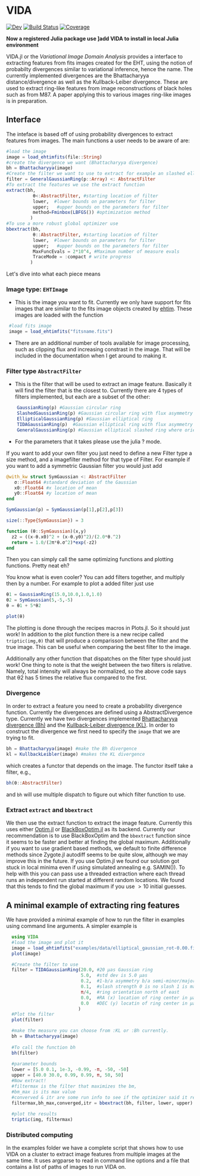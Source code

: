 # VIDA

[![Dev](https://img.shields.io/badge/docs-dev-blue.svg)](https://ptiede.github.io/VIDA.jl/dev)
[![Build Status](https://travis-ci.com/ptiede/VIDA.jl.svg?branch=master)](https://travis-ci.com/ptiede/VIDA.jl)
[![Coverage](https://codecov.io/gh/ptiede/VIDA.jl/branch/master/graph/badge.svg)](https://codecov.io/gh/ptiede/VIDA.jl)


**Now a registered Julia package use ]add VIDA to install in local Julia environment**

VIDA.jl or the *Variational Image Domain Analysis* provides a interface to extracting features from fits images created for the EHT, using the notion of probabilty divergences similar to variational inference, hence the name. The currently implemented divergences are the Bhattacharyya distance/divergence as well as the Kullback-Leiber divergence. These are used to extract ring-like features from image reconstructions of black holes such as from M87. A paper applying this to various images ring-like images is in preparation.

## Interface
The inteface is based off of using probability divergences to extract features from images. The main functions a user needs to be aware of are:

``` julia
#load the image
image = load_ehtimfits(file::String)
#create the divergence we want (Bhattacharyya divergence)
bh = Bhattacharyya(image)
#Create the filter we want to use to extract for example an slashed elliptical Gaussian
filter = GeneralGaussianRing(p::Array) <: AbstractFilter
#To extract the features we use the extract function
extract(bh,
          θ<:AbstractFilter, #starting location of filter
          lower,  #lower bounds on parameters for filter
          upper;   #upper bounds on the parameters for filter
          method=Fminbox(LBFGS()) #optimization method
         )
#To use a more robust global optimizer use
bbextract(bh,
          θ::AbstractFilter, #starting location of filter
          lower,  #lower bounds on parameters for filter
          upper;   #upper bounds on the parameters for filter
          MaxFuncEvals = 2*10^4, #Maximum number of measure evals
          TraceMode = :compact # write progress
         )
```
Let's dive into what each piece means

### Image type: `EHTImage`
 - This is the image you want to fit. Currently we only have support for fits images that are similar to the fits image objects created by [ehtim](https://github.com/achael/eht-imaging). These images are loaded with the function
 ```julia
  #load fits image
  image = load_ehtimfits("fitsname.fits")
```
 - There are an additional number of tools available for image processing, such as clipping flux and increasing constrast in the image. That will be included in the documentation when I get around to making it.

### Filter type `AbstractFilter`
 - This is the filter that will be used to extract an image feature. Basically it will find the filter that is the closest to. Currently there are 4 types of filters implemented, but each are a subset of the other:
```julia
    GaussianRing(p) #Gaussian circular ring
    SlashedGaussianRing(p) #Gaussian circular ring with flux asymmetry
    EllipticalGaussianRing(p) #Gaussian elliptical ring
    TIDAGaussianRing(p)  #Gaussian elliptical ring with flux asymmetry where the orientations relative to each other are fixed
    GeneralGaussianRing(p) #Gaussian elliptical slashed ring where orientation of the slash and asymmetry are independent.
```
 - For the parameters that it takes please use the julia ? mode.

 If you want to add your own filter you just need to define a new Filter type a size method, and a imagefilter method for that type of Filter. For example if you want to add a symmetric Gaussian filter you would just add
 ```julia
@with_kw struct SymGaussian <: AbstractFilter
    σ::Float64 #standard deviation of the Gaussian
    x0::Float64 #x location of mean
    y0::Float64 #y location of mean
end

SymGaussian(p) = SymGaussian(p[1],p[2],p[3])

size(::Type{SymGaussian}) = 3

function (θ::SymGaussian)(x,y)
   z2 = ((x-θ.x0)^2 + (x-θ.y0)^2)/(2.0*θ.^2)
   return = 1.0/(2π*θ.σ^2)*exp(-z2)
end
 ```
Then you can simply call the same optimizing functions and plotting functions. Pretty neat eh?

You know what is even cooler? You can add filters together, and multiply then by a number. For example to plot a added filter just use
```julia
θ1 = GaussianRing(15.0,10.0,1.0,1.0)
θ2 = SymGaussian(5,-5,-5)
θ = θ1 + 5*θ2

plot(θ)
```
The plotting is done through the recipes macros in Plots.jl. So it should 
just work! In addition to the plot function there is a new recipe called
`triptic(img,θ)` that will produce a comparisson between the filter and
the true image. This can be useful when comparing the best filter to the 
image.


Additionally any other function that dispatches on the filter type should just work! One thing to note is that the weight between the two filters is relative. Namely, total intensity will always be normalized, so the above code says that θ2 has 5 times the relative flux compared to the first.


### Divergence
In order to extract a feature you need to create a probability divergence function. Currently the divergences are defined using a AbstractDivergence type. Currently we have two divergences implemented [Bhattacharyya divergence (Bh)](https://en.wikipedia.org/wiki/Bhattacharyya_distance) and the [Kullback-Leiber divergence (KL)](https://en.wikipedia.org/wiki/Kullback%E2%80%93Leibler_divergence). In order to construct the divergence we first need to specify the `image` that we are trying to fit. 
```julia
bh = Bhattacharyya(image) #make the Bh divergence
kl = KullbackLeibler(image) #makes the KL divergence
```
which creates a functor that depends on the image. The functor itself take a filter, e.g.,
```julia
bh(θ::AbstractFilter)
```
and `bh` will use multiple dispatch to figure out which filter function to use.


### Extract `extract` and `bbextract`
We then use the extract function to extract the image feature. Currently this uses either [Optim.jl](https://github.com/JuliaNLSolvers/Optim.jl) or [BlackBoxOptim.jl](https://github.com/robertfeldt/BlackBoxOptim.jl) as its backend. Currently our recommendation is to use BlackBoxOptim and the `bbextract` function since it seems to be faster and better at finding the global maximum. Additionally if you want to use gradient based methods, we default to finite difference methods since Zygote.jl autodiff seems to be quite slow, although we may improve this in the future. 
If you use Optim.jl we found our solution got stuck in local minima even if using simulated annealing e.g. SAMIN()). To help with this you can pass use a threaded extraction where each thread runs an independent run started at different random locations. We found that this tends to find the global maximum if you use $>10$ initial guesses. 






## A minimal example of extracting ring features
We have provided a minimal example of how to run the filter in examples using command line arguments.
A simpler example is
```julia
  using VIDA
  #load the image and plot it
  image = load_ehtimfits("examples/data/elliptical_gaussian_rot-0.00.fits")
  plot(image)

  #Create the filter to use
  filter = TIDAGaussianRing(20.0, #20 μas Gaussian ring
                            5.0,  #std dev is 5.0 μas
                            0.2,  #1-b/a asymmetry b/a semi-minor/major
                            0.1,  #slash strength 0 is no slash 1 is max
                            π/4,  #ring orientation north of east
                            0.0,  #RA (x) location of ring center in μas
                            0.0   #DEC (y) locatin of ring center in μas
                           )
  #Plot the filter
  plot(filter)

  #make the measure you can choose from :KL or :Bh currently.
  bh = Bhattacharyya(image)
  
  #To call the function bh
  bh(filter)
          
  #parameter bounds
  lower = [5.0 0.1, 1e-3, -0.99, -π, -50, -50]
  upper = [40.0 30.0, 0.99, 0.99, π, 50, 50]
  #Now extract!
  #filtermax is the filter that maximizes the bm,
  #bm_max is its max value
  #converved & itr are some run info to see if the optimizer said it reached convergence
  filtermax,bh_max,converged,itr = bbextract(bh, filter, lower, upper)
  
  #plot the results
  triptic(img, filtermax)
```

### Distributed computing
In the examples folder we have a complete script that shows how to use VIDA on a cluster to extract image features from multiple images at the same time. It uses argparse to read in command line options and a file that contains a list of paths of images to run VIDA on. 

